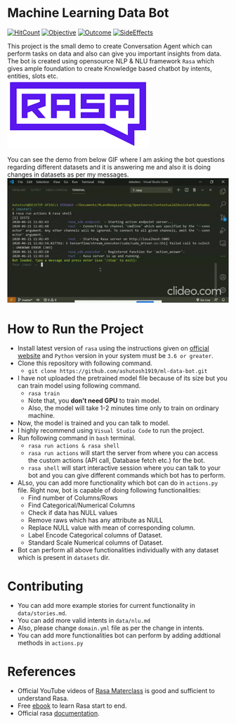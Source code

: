 # Machine Learning Data Bot

[![HitCount](http://hits.dwyl.com/ashutosh1919/ml-data-bot.svg)](http://hits.dwyl.com/ashutosh1919/ml-data-bot)    [![Objective](https://img.shields.io/badge/Python-3.7.6-important)](https://img.shields.io/badge/Python-3.7.6-important)    [![Outcome](https://img.shields.io/badge/rasa-1.19-blueviolet)](https://img.shields.io/badge/rasa-1.19-blueviolet)    [![SideEffects](https://img.shields.io/badge/PRs-welcome-informational)](https://img.shields.io/badge/PRs-welcome-informational)

This project is the small demo to create Conversation Agent which can perform tasks on data and also can give you important insights from data.
The bot is created using opensource NLP & NLU framework `Rasa` which gives ample foundation to create Knowledge based chatbot by intents, entities, slots etc.  
![rasa_img](images/rasa.png)

You can see the demo from below GIF where I am asking the bot questions regarding different datasets and it is answering me and also it is doing changes in datasets as per my messages.
![demo_gif](images/ml-data-bot.gif)

# How to Run the Project
- Install latest version of `rasa` using the instructions given on [official website](https://rasa.com/docs/rasa/user-guide/installation/) and `Python` version in your system must be `3.6 or greater`.
- Clone this repository with following command.
  - `git clone https://github.com/ashutosh1919/ml-data-bot.git`
- I have not uploaded the pretrained model file because of its size but you can train model using following command.
  - `rasa train`
  - Note that, you **don't need GPU** to train model.
  - Also, the model will take 1-2 minutes time only to train on ordinary machine.
- Now, the model is trained and you can talk to model.
- I highly recommend using `Visual Studio Code` to run the project.
- Run following command in `bash` terminal.
  - `rasa run actions & rasa shell`
  - `rasa run actions` will start the server from where you can access the custom actions (API call, Database fetch etc.) for the bot.
  - `rasa shell` will start interactive session where you can talk to your bot and you can give different commands which bot has to perform.
- ALso, you can add more functionality which bot can do in `actions.py` file. Right now, bot is capable of doing following functionalities:
  - Find number of Columns/Rows
  - Find Categorical/Numerical Columns
  - Check if data has NULL values
  - Remove raws which has any attribute as NULL
  - Replace NULL value with mean of corresponding column.
  - Label Encode Categorical columns of Dataset.
  - Standard Scale Numerical columns of Dataset.
- Bot can perform all above functionalities individually with any dataset which is present in `datasets` dir.

# Contributing
- You can add more example stories for current functionality in `data/stories.md`.
- You can add more valid intents in `data/nlu.md`
- Also, please change `domain.yml` file as per the change in intents.
- You can add more functionalities bot can perform by adding addtional methods in `actions.py`

# References
- Official YouTube videos of [Rasa Materclass](https://www.youtube.com/watch?v=rlAQWbhwqLA&list=PL75e0qA87dlHQny7z43NduZHPo6qd-cRc) is good and sufficient to understand Rasa.
- Free [ebook](https://info.rasa.com/masterclass-ebook) to learn Rasa start to end.
- Official rasa [documentation](https://rasa.com/docs/).